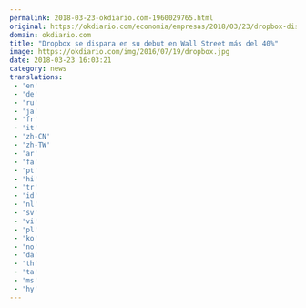 ```yaml
---
permalink: 2018-03-23-okdiario.com-1960029765.html
original: https://okdiario.com/economia/empresas/2018/03/23/dropbox-dispara-debut-wall-street-mas-del-40-2012751
domain: okdiario.com
title: "Dropbox se dispara en su debut en Wall Street más del 40%"
image: https://okdiario.com/img/2016/07/19/dropbox.jpg
date: 2018-03-23 16:03:21
category: news
translations: 
 - 'en'
 - 'de'
 - 'ru'
 - 'ja'
 - 'fr'
 - 'it'
 - 'zh-CN'
 - 'zh-TW'
 - 'ar'
 - 'fa'
 - 'pt'
 - 'hi'
 - 'tr'
 - 'id'
 - 'nl'
 - 'sv'
 - 'vi'
 - 'pl'
 - 'ko'
 - 'no'
 - 'da'
 - 'th'
 - 'ta'
 - 'ms'
 - 'hy'
---
```



